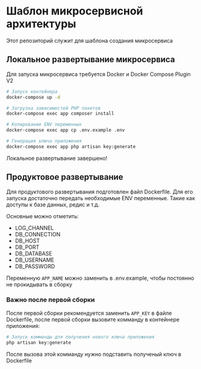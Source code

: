 # Шаблон микросервисной архитектуры

Этот репозиторий служит для шаблона создания микросервиса

## Локальное развертывание микросервиса

Для запуска микросервиса требуется Docker и Docker Compose Plugin V2

```bash
# Запуск контейнера
docker-compose up -d

# Загрузка зависимостей PHP пакетов
docker-compose exec app composer install

# Копирование ENV переменных
docker-compose exec app cp .env.example .env

# Генерация ключа приложения
docker-compose exec app php artisan key:generate
```

Локальное развертывание завершено!

## Продуктовое развертывание

Для продуктового развертывания подготовлен файл Dockerfile. Для его запуска
достаточно передать необходимые ENV переменные. Такие
как доступы к базе данных, редис и т.д.

Основные можно отметить:
- LOG_CHANNEL
- DB_CONNECTION
- DB_HOST
- DB_PORT
- DB_DATABASE
- DB_USERNAME
- DB_PASSWORD

Переменную `APP_NAME` можно заменить в .env.example, чтобы постоянно 
не прокидывать в сборку

### Важно после первой сборки

После первой сборки рекомендуется заменить `APP_KEY` в файле Dockerfile, после
первой сборки вызовите комманду в контейнере приложения:

```bash
# Запуск комманды для получения нового ключа приложения
php artisan key:generate
```

После вызова этой комманду нужно подставить полученый ключ в Dockerfile
